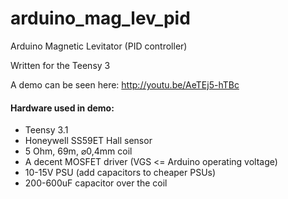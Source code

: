 arduino_mag_lev_pid
===================
Arduino Magnetic Levitator (PID controller)

Written for the Teensy 3

A demo can be seen here: http://youtu.be/AeTEj5-hTBc

#### Hardware used in demo:
- Teensy 3.1
- Honeywell SS59ET Hall sensor
- 5 Ohm, 69m, ⌀0,4mm coil
- A decent MOSFET driver (VGS <= Arduino operating voltage)
- 10-15V PSU (add capacitors to cheaper PSUs)
- 200-600uF capacitor over the coil
